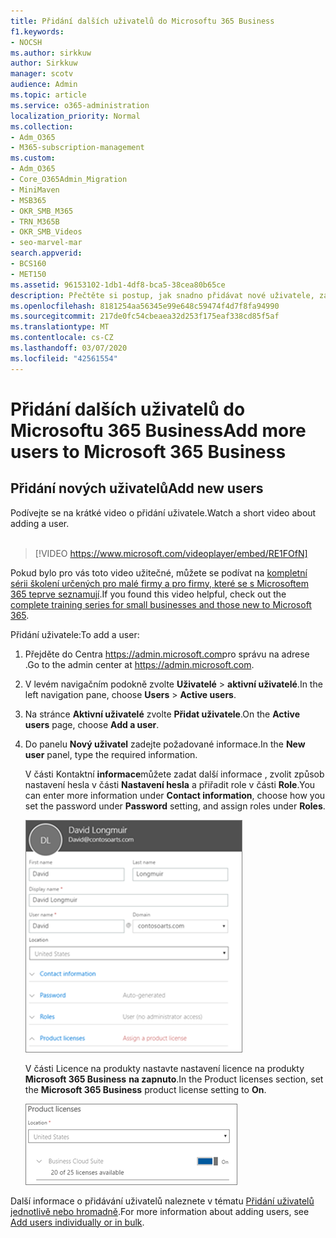 ```yaml
---
title: Přidání dalších uživatelů do Microsoftu 365 Business
f1.keywords:
- NOCSH
ms.author: sirkkuw
author: Sirkkuw
manager: scotv
audience: Admin
ms.topic: article
ms.service: o365-administration
localization_priority: Normal
ms.collection:
- Adm_O365
- M365-subscription-management
ms.custom:
- Adm_O365
- Core_O365Admin_Migration
- MiniMaven
- MSB365
- OKR_SMB_M365
- TRN_M365B
- OKR_SMB_Videos
- seo-marvel-mar
search.appverid:
- BCS160
- MET150
ms.assetid: 96153102-1db1-4df8-bca5-38cea80b65ce
description: Přečtěte si postup, jak snadno přidávat nové uživatele, zabezpečit jejich zařízení a přiřazovat role v Microsoftu 365 Business.
ms.openlocfilehash: 8181254aa56345e99e648c59474f4d7f8fa94990
ms.sourcegitcommit: 217de0fc54cbeaea32d253f175eaf338cd85f5af
ms.translationtype: MT
ms.contentlocale: cs-CZ
ms.lasthandoff: 03/07/2020
ms.locfileid: "42561554"
---
```

# <a name="add-more-users-to-microsoft-365-business"></a><span data-ttu-id="7fe4c-103">Přidání dalších uživatelů do Microsoftu 365 Business</span><span class="sxs-lookup"><span data-stu-id="7fe4c-103">Add more users to Microsoft 365 Business</span></span>

## <a name="add-new-users"></a><span data-ttu-id="7fe4c-104">Přidání nových uživatelů</span><span class="sxs-lookup"><span data-stu-id="7fe4c-104">Add new users</span></span>

<span data-ttu-id="7fe4c-105">Podívejte se na krátké video o přidání uživatele.</span><span class="sxs-lookup"><span data-stu-id="7fe4c-105">Watch a short video about adding a user.</span></span> <br><br>

> [!VIDEO https://www.microsoft.com/videoplayer/embed/RE1FOfN] 

<span data-ttu-id="7fe4c-106">Pokud bylo pro vás toto video užitečné, můžete se podívat na [kompletní sérii školení určených pro malé firmy a pro firmy, které se s Microsoftem 365 teprve seznamují](https://support.office.com/article/6ab4bbcd-79cf-4000-a0bd-d42ce4d12816).</span><span class="sxs-lookup"><span data-stu-id="7fe4c-106">If you found this video helpful, check out the [complete training series for small businesses and those new to Microsoft 365](https://support.office.com/article/6ab4bbcd-79cf-4000-a0bd-d42ce4d12816).</span></span>

<span data-ttu-id="7fe4c-107">Přidání uživatele:</span><span class="sxs-lookup"><span data-stu-id="7fe4c-107">To add a user:</span></span>

1. <span data-ttu-id="7fe4c-108">Přejděte do Centra <a href="https://go.microsoft.com/fwlink/p/?linkid=837890" target="_blank">https://admin.microsoft.com</a>pro správu na adrese .</span><span class="sxs-lookup"><span data-stu-id="7fe4c-108">Go to the admin center at <a href="https://go.microsoft.com/fwlink/p/?linkid=837890" target="_blank">https://admin.microsoft.com</a>.</span></span> 
2. <span data-ttu-id="7fe4c-109">V levém navigačním podokně zvolte **Uživatelé** \> **aktivní uživatelé**.</span><span class="sxs-lookup"><span data-stu-id="7fe4c-109">In the left navigation pane, choose **Users** \> **Active users**.</span></span>
3. <span data-ttu-id="7fe4c-110">Na stránce **Aktivní uživatelé** zvolte **Přidat uživatele**.</span><span class="sxs-lookup"><span data-stu-id="7fe4c-110">On the **Active users** page, choose **Add a user**.</span></span>
4. <span data-ttu-id="7fe4c-111">Do panelu **Nový uživatel** zadejte požadované informace.</span><span class="sxs-lookup"><span data-stu-id="7fe4c-111">In the **New user** panel, type the required information.</span></span> 
  
    <span data-ttu-id="7fe4c-112">V části Kontaktní **informace**můžete zadat další informace , zvolit způsob nastavení hesla v části **Nastavení hesla** a přiřadit role v části **Role**.</span><span class="sxs-lookup"><span data-stu-id="7fe4c-112">You can enter more information under **Contact information**, choose how you set the password under **Password** setting, and assign roles under **Roles**.</span></span>
      
    ![Enter user information in the New user card](../media/f04d39ca-48be-4868-8330-8552a4754c8b.png)
      
    <span data-ttu-id="7fe4c-114">V části Licence na produkty nastavte nastavení licence na produkty **Microsoft 365 Business** **na zapnuto**.</span><span class="sxs-lookup"><span data-stu-id="7fe4c-114">In the Product licenses section, set the **Microsoft 365 Business** product license setting to **On**.</span></span>
      
    ![Set the license setting to On position](../media/7404f7f7-93bc-44a3-9ffb-4208b5b17402.png)
  
<span data-ttu-id="7fe4c-116">Další informace o přidávání uživatelů naleznete v tématu [Přidání uživatelů jednotlivě nebo hromadně](https://docs.microsoft.com/office365/admin/add-users/add-users).</span><span class="sxs-lookup"><span data-stu-id="7fe4c-116">For  more information about adding users, see [Add users individually or in bulk](https://docs.microsoft.com/office365/admin/add-users/add-users).</span></span>
  
